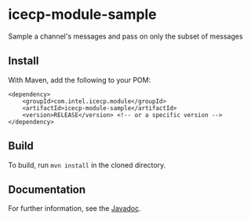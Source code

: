 # icecp-module-sample

Sample a channel's messages and pass on only the subset of messages

## Install
With Maven, add the following to your POM:
```
<dependency>
	<groupId>com.intel.icecp.module</groupId>
	<artifactId>icecp-module-sample</artifactId>
	<version>RELEASE</version> <!-- or a specific version -->
</dependency>
```

## Build

To build, run `mvn install` in the cloned directory.

## Documentation

For further information, see the [Javadoc](https://github.intel.com/pages/iSPA/icecp-module-sample).